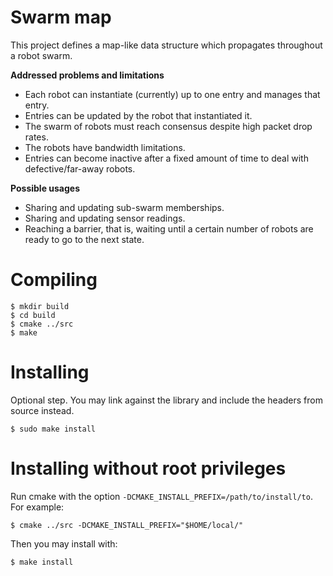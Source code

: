 # Swarm map

This project defines a map-like data structure which propagates throughout a robot swarm.

**Addressed problems and limitations**

- Each robot can instantiate (currently) up to one entry and manages that entry.
- Entries can be updated by the robot that instantiated it.
- The swarm of robots must reach consensus despite high packet drop rates.
- The robots have bandwidth limitations.
- Entries can become inactive after a fixed amount of time to deal with defective/far-away robots.

**Possible usages**

- Sharing and updating sub-swarm memberships.
- Sharing and updating sensor readings.
- Reaching a barrier, that is, waiting until a certain number of robots are ready to go to the next state.

Compiling
=========

    $ mkdir build
    $ cd build
    $ cmake ../src
    $ make

Installing
==========

Optional step. You may link against the library and include the headers from source instead.

    $ sudo make install

Installing without root privileges
==================================

Run cmake with the option `-DCMAKE_INSTALL_PREFIX=/path/to/install/to`. For example:

    $ cmake ../src -DCMAKE_INSTALL_PREFIX="$HOME/local/"

Then you may install with:

    $ make install
